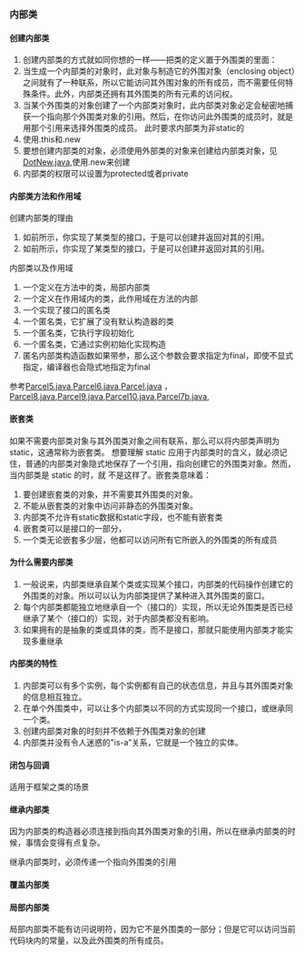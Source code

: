 ### 内部类
#### 创建内部类
1. 创建内部类的方式就如同你想的一样——把类的定义置于外围类的里面：
2. 当生成一个内部类的对象时，此对象与制造它的外围对象（enclosing object）之间就有了一种联系，所以它能访问其外围对象的所有成员，而不需要任何特殊条件。此外，内部类还拥有其外围类的所有元素的访问权。
3. 当某个外围类的对象创建了一个内部类对象时，此内部类对象必定会秘密地捕获一个指向那个外围类对象的引用。然后，在你访问此外围类的成员时，就是用那个引用来选择外围类的成员。
此时要求内部类为非static的
4. 使用.this和.new
5. 要想创建内部类的对象，必须使用外部类的对象来创建给内部类对象，见[DotNew.java](DotNew.java),使用.new来创建
6. 内部类的权限可以设置为protected或者private

#### 内部类方法和作用域
创建内部类的理由
1. 如前所示，你实现了某类型的接口，于是可以创建并返回对其的引用。
2. 如前所示，你实现了某类型的接口，于是可以创建并返回对其的引用。

内部类以及作用域
1. 一个定义在方法中的类，局部内部类
2. 一个定义在作用域内的类，此作用域在方法的内部
3. 一个实现了接口的匿名类
4. 一个匿名类，它扩展了没有默认构造器的类
5. 一个匿名类，它执行字段初始化
6. 一个匿名类，它通过实例初始化实现构造
7. 匿名内部类构造函数如果带参，那么这个参数会要求指定为final，即使不显式指定，编译器也会隐式地指定为final

参考[Parcel5.java](Parcel5.java),[Parcel6.java](Parcel6.java),[Parcel.java](Parcel7.java)
，[Parcel8.java](Parcel8.java),[Parcel9.java](Parcel9.java),[Parcel10.java](Parcel10.java),[Parcel7b.java](Parcel7b.java),

#### 嵌套类
如果不需要内部类对象与其外围类对象之间有联系，那么可以将内部类声明为 static，这通常称为嵌套类。
想要理解 static 应用于内部类时的含义，就必须记住，普通的内部类对象隐式地保存了一个引用，指向创建它的外围类对象。然而，当内部类是 static 的时，就
不是这样了。嵌套类意味着：
1. 要创建嵌套类的对象，并不需要其外围类的对象。
2. 不能从嵌套类的对象中访问非静态的外围类对象。
3. 内部类不允许有static数据和static字段，也不能有嵌套类
4. 嵌套类可以是接口的一部分，
5. 一个类无论嵌套多少层，他都可以访问所有它所嵌入的外围类的所有成员

#### 为什么需要内部类
1. 一般说来，内部类继承自某个类或实现某个接口，内部类的代码操作创建它的外围类的对象。所以可以认为内部类提供了某种进入其外围类的窗口。
2. 每个内部类都能独立地继承自一个（接口的）实现，所以无论外围类是否已经继承了某个（接口的）实现，对于内部类都没有影响。
3. 如果拥有的是抽象的类或具体的类，而不是接口，那就只能使用内部类才能实现多重继承

#### 内部类的特性
1. 内部类可以有多个实例，每个实例都有自己的状态信息，并且与其外围类对象的信息相互独立。
2. 在单个外围类中，可以让多个内部类以不同的方式实现同一个接口，或继承同一个类。
3. 创建内部类对象的时刻并不依赖于外围类对象的创建
4. 内部类并没有令人迷惑的"is-a”关系，它就是一个独立的实体。

#### 闭包与回调
适用于框架之类的场景

#### 继承内部类
因为内部类的构造器必须连接到指向其外围类对象的引用，所以在继承内部类的时候，事情会变得有点复杂。

继承内部类时，必须传递一个指向外围类的引用

#### 覆盖内部类


#### 局部内部类
局部内部类不能有访问说明符，因为它不是外围类的一部分；但是它可以访问当前代码块内的常量，以及此外围类的所有成员。